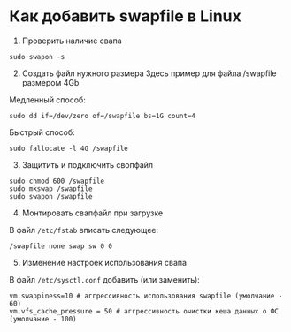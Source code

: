 # Как добавить swapfile в Linux

1. Проверить наличие свапа

```
sudo swapon -s
```

2. Создать файл нужного размера
Здесь пример для файла /swapfile размером 4Gb

Медленный способ:

```
sudo dd if=/dev/zero of=/swapfile bs=1G count=4
```

Быстрый способ:

```
sudo fallocate -l 4G /swapfile
```

3. Защитить и подключить свопфайл

```
sudo chmod 600 /swapfile
sudo mkswap /swapfile
sudo swapon /swapfile
```

4. Монтировать свапфайл при загрузке

В файл `/etc/fstab` вписать следующее:

```
/swapfile none swap sw 0 0
```

5. Изменение настроек использования свапа

В файл `/etc/sysctl.conf` добавить (или заменить):

```
vm.swappiness=10 # аггрессивность использования swapfile (умолчание - 60)
vm.vfs_cache_pressure = 50 # аггрессивность очистки кеша данных о ФС (умолчание - 100)
```

